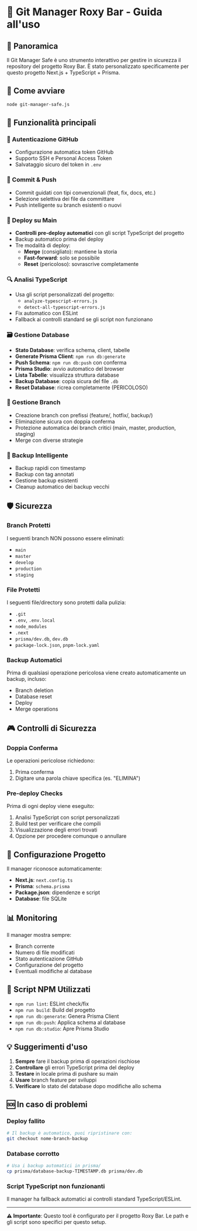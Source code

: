 # 🍺 Git Manager Roxy Bar - Guida all'uso

## 📖 Panoramica

Il Git Manager Safe è uno strumento interattivo per gestire in sicurezza il repository del progetto Roxy Bar. È stato personalizzato specificamente per questo progetto Next.js + TypeScript + Prisma.

## 🚀 Come avviare

```bash
node git-manager-safe.js
```

## 🎯 Funzionalità principali

### 🔐 Autenticazione GitHub
- Configurazione automatica token GitHub
- Supporto SSH e Personal Access Token
- Salvataggio sicuro del token in `.env`

### 📝 Commit & Push
- Commit guidati con tipi convenzionali (feat, fix, docs, etc.)
- Selezione selettiva dei file da committare
- Push intelligente su branch esistenti o nuovi

### 🚀 Deploy su Main
- **Controlli pre-deploy automatici** con gli script TypeScript del progetto
- Backup automatico prima del deploy
- Tre modalità di deploy:
  - **Merge** (consigliato): mantiene la storia
  - **Fast-forward**: solo se possibile
  - **Reset** (pericoloso): sovrascrive completamente

### 🔍 Analisi TypeScript
- Usa gli script personalizzati del progetto:
  - `analyze-typescript-errors.js`
  - `detect-all-typescript-errors.js`
- Fix automatico con ESLint
- Fallback ai controlli standard se gli script non funzionano

### 🗃️ Gestione Database
- **Stato Database**: verifica schema, client, tabelle
- **Generate Prisma Client**: `npm run db:generate`
- **Push Schema**: `npm run db:push` con conferma
- **Prisma Studio**: avvio automatico del browser
- **Lista Tabelle**: visualizza struttura database
- **Backup Database**: copia sicura del file `.db`
- **Reset Database**: ricrea completamente (PERICOLOSO)

### 🌿 Gestione Branch
- Creazione branch con prefissi (feature/, hotfix/, backup/)
- Eliminazione sicura con doppia conferma
- Protezione automatica dei branch critici (main, master, production, staging)
- Merge con diverse strategie

### 💾 Backup Intelligente
- Backup rapidi con timestamp
- Backup con tag annotati
- Gestione backup esistenti
- Cleanup automatico dei backup vecchi

## 🛡️ Sicurezza

### Branch Protetti
I seguenti branch NON possono essere eliminati:
- `main`
- `master` 
- `develop`
- `production`
- `staging`

### File Protetti
I seguenti file/directory sono protetti dalla pulizia:
- `.git`
- `.env`, `.env.local`
- `node_modules`
- `.next`
- `prisma/dev.db`, `dev.db`
- `package-lock.json`, `pnpm-lock.yaml`

### Backup Automatici
Prima di qualsiasi operazione pericolosa viene creato automaticamente un backup, incluso:
- Branch deletion
- Database reset
- Deploy
- Merge operations

## 🎮 Controlli di Sicurezza

### Doppia Conferma
Le operazioni pericolose richiedono:
1. Prima conferma
2. Digitare una parola chiave specifica (es. "ELIMINA")

### Pre-deploy Checks
Prima di ogni deploy viene eseguito:
1. Analisi TypeScript con script personalizzati
2. Build test per verificare che compili
3. Visualizzazione degli errori trovati
4. Opzione per procedere comunque o annullare

## 🔧 Configurazione Progetto

Il manager riconosce automaticamente:
- **Next.js**: `next.config.ts`
- **Prisma**: `schema.prisma`
- **Package.json**: dipendenze e script
- **Database**: file SQLite

## 📊 Monitoring

Il manager mostra sempre:
- Branch corrente
- Numero di file modificati
- Stato autenticazione GitHub
- Configurazione del progetto
- Eventuali modifiche al database

## 🎯 Script NPM Utilizzati

- `npm run lint`: ESLint check/fix
- `npm run build`: Build del progetto
- `npm run db:generate`: Genera Prisma Client
- `npm run db:push`: Applica schema al database
- `npm run db:studio`: Apre Prisma Studio

## 💡 Suggerimenti d'uso

1. **Sempre** fare il backup prima di operazioni rischiose
2. **Controllare** gli errori TypeScript prima del deploy
3. **Testare** in locale prima di pushare su main
4. **Usare** branch feature per sviluppi
5. **Verificare** lo stato del database dopo modifiche allo schema

## 🆘 In caso di problemi

### Deploy fallito
```bash
# Il backup è automatico, puoi ripristinare con:
git checkout nome-branch-backup
```

### Database corrotto
```bash
# Usa i backup automatici in prisma/
cp prisma/database-backup-TIMESTAMP.db prisma/dev.db
```

### Script TypeScript non funzionanti
Il manager ha fallback automatici ai controlli standard TypeScript/ESLint.

---

**⚠️ Importante**: Questo tool è configurato per il progetto Roxy Bar. Le path e gli script sono specifici per questo setup.